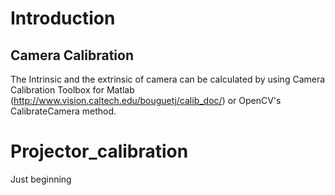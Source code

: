 # Introduction

## Camera Calibration
The Intrinsic and the extrinsic of camera can be calculated by using Camera Calibration Toolbox for Matlab (http://www.vision.caltech.edu/bouguetj/calib_doc/) or OpenCV's CalibrateCamera method.


# Projector_calibration



Just beginning
